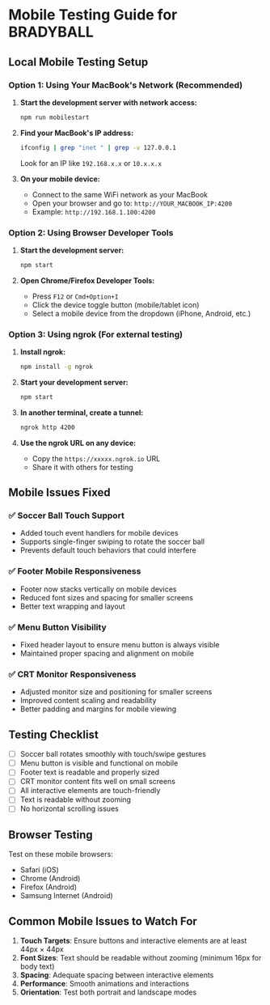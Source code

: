 # Mobile Testing Guide for BRADYBALL

## Local Mobile Testing Setup

### Option 1: Using Your MacBook's Network (Recommended)

1. **Start the development server with network access:**
   ```bash
   npm run mobilestart
   ```

2. **Find your MacBook's IP address:**
   ```bash
   ifconfig | grep "inet " | grep -v 127.0.0.1
   ```
   Look for an IP like `192.168.x.x` or `10.x.x.x`

3. **On your mobile device:**
   - Connect to the same WiFi network as your MacBook
   - Open your browser and go to: `http://YOUR_MACBOOK_IP:4200`
   - Example: `http://192.168.1.100:4200`

### Option 2: Using Browser Developer Tools

1. **Start the development server:**
   ```bash
   npm start
   ```

2. **Open Chrome/Firefox Developer Tools:**
   - Press `F12` or `Cmd+Option+I`
   - Click the device toggle button (mobile/tablet icon)
   - Select a mobile device from the dropdown (iPhone, Android, etc.)

### Option 3: Using ngrok (For external testing)

1. **Install ngrok:**
   ```bash
   npm install -g ngrok
   ```

2. **Start your development server:**
   ```bash
   npm start
   ```

3. **In another terminal, create a tunnel:**
   ```bash
   ngrok http 4200
   ```

4. **Use the ngrok URL on any device:**
   - Copy the `https://xxxxx.ngrok.io` URL
   - Share it with others for testing

## Mobile Issues Fixed

### ✅ Soccer Ball Touch Support
- Added touch event handlers for mobile devices
- Supports single-finger swiping to rotate the soccer ball
- Prevents default touch behaviors that could interfere

### ✅ Footer Mobile Responsiveness
- Footer now stacks vertically on mobile devices
- Reduced font sizes and spacing for smaller screens
- Better text wrapping and layout

### ✅ Menu Button Visibility
- Fixed header layout to ensure menu button is always visible
- Maintained proper spacing and alignment on mobile

### ✅ CRT Monitor Responsiveness
- Adjusted monitor size and positioning for smaller screens
- Improved content scaling and readability
- Better padding and margins for mobile viewing

## Testing Checklist

- [ ] Soccer ball rotates smoothly with touch/swipe gestures
- [ ] Menu button is visible and functional on mobile
- [ ] Footer text is readable and properly sized
- [ ] CRT monitor content fits well on small screens
- [ ] All interactive elements are touch-friendly
- [ ] Text is readable without zooming
- [ ] No horizontal scrolling issues

## Browser Testing

Test on these mobile browsers:
- Safari (iOS)
- Chrome (Android)
- Firefox (Android)
- Samsung Internet (Android)

## Common Mobile Issues to Watch For

1. **Touch Targets**: Ensure buttons and interactive elements are at least 44px × 44px
2. **Font Sizes**: Text should be readable without zooming (minimum 16px for body text)
3. **Spacing**: Adequate spacing between interactive elements
4. **Performance**: Smooth animations and interactions
5. **Orientation**: Test both portrait and landscape modes 